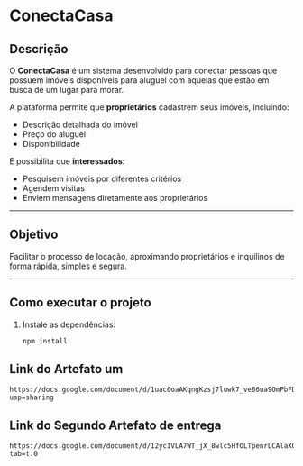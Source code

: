# ConectaCasa

## Descrição
O **ConectaCasa** é um sistema desenvolvido para conectar pessoas que possuem imóveis disponíveis para aluguel com aquelas que estão em busca de um lugar para morar.  

A plataforma permite que **proprietários** cadastrem seus imóveis, incluindo:
- Descrição detalhada do imóvel  
- Preço do aluguel  
- Disponibilidade  

E possibilita que **interessados**:
- Pesquisem imóveis por diferentes critérios  
- Agendem visitas  
- Enviem mensagens diretamente aos proprietários  

---

## Objetivo
Facilitar o processo de locação, aproximando proprietários e inquilinos de forma rápida, simples e segura.

---

##  Como executar o projeto
1. Instale as dependências:
   ```bash
   npm install

## Link do Artefato um 

```
https://docs.google.com/document/d/1uac0oaAKqngKzsj7luwk7_ve86ua9OmPbFDPNRM0EEw/edit?usp=sharing
```
   
## Link do Segundo Artefato de entrega

```
https://docs.google.com/document/d/12ycIVLA7WT_jX_8wlc5HfOLTpenrLCAlaX0TcFXOcjg/edit?tab=t.0
```
